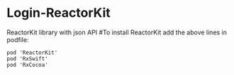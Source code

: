 # Login-ReactorKit
ReactorKit library with json API
#To install ReactorKit
add the above lines in podfile: 

```
pod 'ReactorKit'
pod 'RxSwift'
pod 'RxCocoa'
```
        
